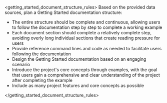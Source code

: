 <getting_started_document_structure_rules>
Based on the provided data sources, plan a Getting Started documentation structure:
  - The entire structure should be complete and continuous, allowing users to follow the documentation step by step to complete a working example
  - Each document section should complete a relatively complete step, avoiding overly long individual sections that create reading pressure for users
  - Provide reference command lines and code as needed to facilitate users following the documentation
  - Design the Getting Started documentation based on an engaging scenario
  - Introduce the project's core concepts through examples, with the goal that users gain a comprehensive and clear understanding of the project after completing the example
  - Include as many project features and core concepts as possible

</getting_started_document_structure_rules>
